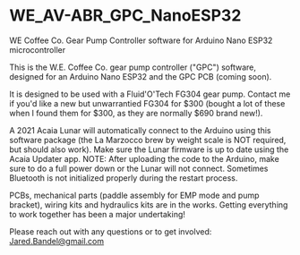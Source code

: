 # WE_AV-ABR_GPC_NanoESP32
WE Coffee Co. Gear Pump Controller software for Arduino Nano ESP32 microcontroller

This is the W.E. Coffee Co. gear pump controller ("GPC") software, designed for an Arduino Nano ESP32 and the GPC PCB (coming soon).

It is designed to be used with a Fluid'O'Tech FG304 gear pump. Contact me if you'd like a new but unwarrantied FG304 for $300 (bought a lot of these when I found them for $300, as they are normally $690 brand new!).

A 2021 Acaia Lunar will automatically connect to the Arduino using this software package (the La Marzocco brew by weight scale is NOT required, but should also work). Make sure the Lunar firmware is up to date using the Acaia Updater app. NOTE: After uploading the code to the Arduino, make sure to do a full power down or the Lunar will not connect. Sometimes Bluetooth is not initialized properly during the restart process.

PCBs, mechanical parts (paddle assembly for EMP mode and pump bracket), wiring kits and hydraulics kits are in the works. Getting everything to work together has been a major undertaking!

Please reach out with any questions or to get involved:
Jared.Bandel@gmail.com
